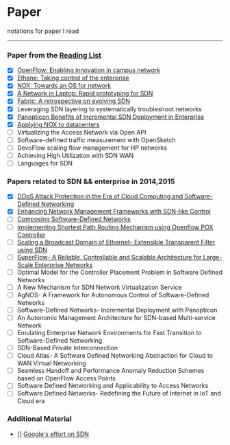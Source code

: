 # Paper
notations for paper I read

---
### Paper from the [Reading List](http://www.nec-labs.com/~lume/sdn-reading-list.html)

  
- [x] [OpenFlow: Enabling innovation in campus network](https://github.com/chris-void/paper/blob/master/reading-list/OpenFlow%20enabling%20innovation%20in%20campus%20network.md)
- [x] [Ethane: Taking control of the enterprise](https://github.com/chris-void/paper/blob/master/reading-list/Ethane%20taking%20control%20of%20the%20enterprise.md)                                         
- [x] [NOX: Towards an OS for network](https://github.com/chris-void/paper/blob/master/reading-list/NOX%20towards%20an%20os%20for%20network.md)
- [x] [A Network in Laptop: Rapid prototyping for SDN](https://github.com/chris-void/paper/blob/master/reading-list/A%20Network%20in%20a%20Laptop.md)
- [x] [Fabric: A retrospective on evolving SDN](https://github.com/chris-void/paper/blob/master/reading-list/Fabric%20a%20retrospective%20on%20evolving%20SDN.md)
- [x] Leveraging SDN layering to systematically troubleshoot networks
- [x] [Panopticon Benefits of Incremental SDN Deployment in Enterprise](https://github.com/chris-void/paper/blob/master/reading-list/Panopticon%20Benefits%20of%20Incremental%20SDN%20Deployment%20in%20Enterprise.md)
- [x] [Applying NOX to datacenters](https://github.com/chris-void/paper/blob/master/reading-list/Applying%20NOX%20to%20datacenters.md)
- [ ] Virtualizing the Access Network via Open API
- [ ] Software-defined traffic measurement with OpenSketch
- [ ] DevoFlow scaling flow management for HP networks
- [ ] Achieving High Utilization with SDN WAN 
- [ ] Languages for SDN  

### Papers related to **SDN** && **enterprise** in 2014,2015

- [x] [DDoS Attack Protection in the Era of Cloud Computing and Software-Defined Networking]()
- [x] [Enhancing Network Management Frameworks with SDN-like Control]()
- [  ] [Composing Software-Defined Networks]()
- [ ] [Implementing Shortest Path Routing Mechanism using Openflow POX Controller]()
- [ ] [Scaling a Broadcast Domain of Ethernet- Extensible Transparent Filter using SDN]()
- [ ] [SuperFlow- A Reliable, Controllable and Scalable Architecture for Large-Scale Enterprise Networks]()
- [ ] Optimal Model for the Controller Placement Problem in Software Defined Networks
- [ ] A New Mechanism for SDN Network Virtualization Service
- [ ] AgNOS- A Framework for Autonomous Control of Software-Defined Networks
- [ ] Software-Defined Networks- Incremental Deployment with Panopticon
- [ ] An Autonomic Management Architecture for SDN-based Multi-service Network
- [ ] Emulating Enterprise Network Environments for Fast Transition to Software-Defined Networking
- [ ] SDN-Based Private Interconnection
- [ ] Cloud Atlas- A Software Defined Networking Abstraction for Cloud to WAN Virtual Networking
- [ ] Seamless Handoff and Performance Anomaly Reduction Schemes based on OpenFlow Access Points
- [ ] Software Defined Networking and Applicability to Access Networks
- [ ] Software Defined Networks- Redefining the Future of Internet in IoT and Cloud era

### Additional Material
- [] [Google's effort on SDN]()


